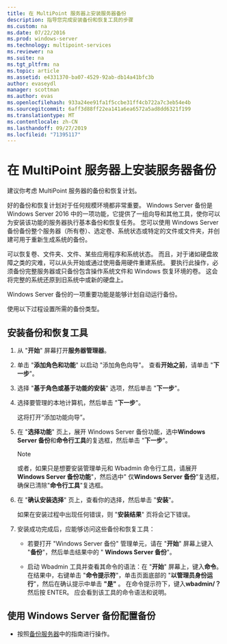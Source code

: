 ```yaml
---
title: 在 MultiPoint 服务器上安装服务器备份
description: 指导您完成安装备份和恢复工具的步骤
ms.custom: na
ms.date: 07/22/2016
ms.prod: windows-server
ms.technology: multipoint-services
ms.reviewer: na
ms.suite: na
ms.tgt_pltfrm: na
ms.topic: article
ms.assetid: e4331370-ba07-4529-92ab-db14a41bfc3b
author: evaseydl
manager: scottman
ms.author: evas
ms.openlocfilehash: 933a24ee91fa1f5ccbe31ff4cb722a7c3eb54e4b
ms.sourcegitcommit: 6aff3d88ff22ea141a6ea6572a5ad8dd6321f199
ms.translationtype: MT
ms.contentlocale: zh-CN
ms.lasthandoff: 09/27/2019
ms.locfileid: "71395117"
---
```

# <a name="install-server-backup-on-your-multipoint-server"></a>在 MultiPoint 服务器上安装服务器备份
建议你考虑 MultiPoint 服务器的备份和恢复计划。
  
好的备份和恢复计划对于任何规模环境都非常重要。 Windows Server 备份是 Windows Server 2016 中的一项功能，它提供了一组向导和其他工具，使你可以为安装该功能的服务器执行基本备份和恢复任务。 您可以使用 Windows Server 备份备份整个服务器（所有卷）、选定卷、系统状态或特定的文件或文件夹，并创建可用于重新生成系统的备份。  
  
可以恢复卷、文件夹、文件、某些应用程序和系统状态。 而且，对于诸如硬盘故障之类的灾难，可以从头开始或通过使用备用硬件重建系统。 要执行此操作，必须备份完整服务器或只备份包含操作系统文件和 Windows 恢复环境的卷。 这会将完整的系统还原到旧系统中或新的硬盘上。  
  
Windows Server 备份的一项重要功能是能够计划自动运行备份。  
  
使用以下过程设置所需的备份类型。  
  
## <a name="install-backup-and-recovery-tools"></a>安装备份和恢复工具  
  
1.  从 "**开始**" 屏幕打开**服务器管理器**。  
  
2.  单击 "**添加角色和功能**" 以启动 "添加角色向导"。 查看**开始之前**，请单击 "**下一步**"。  
  
3.  选择 "**基于角色或基于功能的安装**" 选项，然后单击 "**下一步**"。  
  
4.  选择要管理的本地计算机，然后单击 "**下一步**"。  
  
    这将打开“添加功能向导”。  
  
5.  在 "**选择功能**" 页上，展开 Windows Server 备份功能，选中**Windows Server 备份**和**命令行工具**的复选框，然后单击 "**下一步**"。  
  
    > [!NOTE]  
    > 或者，如果只是想要安装管理单元和 Wbadmin 命令行工具，请展开**Windows Server 备份功能**"，然后选中" 仅**Windows Server 备份**"复选框，确保已清除"**命令行工具**"复选框。  
  
6.  在 "**确认安装选择**" 页上，查看你的选择，然后单击 "**安装**"。  
  
    如果在安装过程中出现任何错误，则 "**安装结果**" 页将会记下错误。  
  
7.  安装成功完成后，应能够访问这些备份和恢复工具：  
  
    -   若要打开 "Windows Server 备份" 管理单元，请在 "**开始**" 屏幕上键入 "**备份**"，然后单击结果中的 " **Windows Server 备份**"。  
  
    -   启动 Wbadmin 工具并查看其命令的语法：在 "**开始**" 屏幕上，键入**命令**。 在结果中，右键单击 "**命令提示符**"，单击页面底部的 "**以管理员身份运行**"，然后在确认提示中单击 **"是"** 。 在命令提示符下，键入**wbadmin/？** 然后按 ENTER。 应会看到该工具的命令语法和说明。  
  
## <a name="configure-backups-using-windows-server-backup"></a>使用 Windows Server 备份配置备份  
  
-   按照[备份服务器](https://technet.microsoft.com/library/cc753528.aspx)中的指南进行操作。 